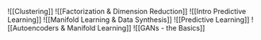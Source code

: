 ![[Clustering]]
![[Factorization & Dimension Reduction]]
![[Intro Predictive Learning]]
![[Manifold Learning & Data Synthesis]]
![[Predictive Learning]]
![[Autoencoders & Manifold Learning]]
![[GANs - the Basics]]